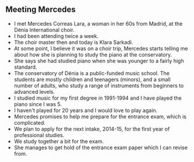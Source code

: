 ## Meeting Mercedes

- I met Mercedes Correas Lara, a woman in her 60s from Madrid, at the Dénia International choir.
- I had been attending twice a week.
- The choir master then and today is Klara Sarkadi.
- At some point, I believe it was on a choir trip, Mercedes starts telling me about how she is planning to study the piano at the conservatory.
- She says she had studied piano when she was younger to a fairly high standard.
- The conservatory of Dénia is a public-funded music school. The students are mostly children and teenagers (minors), and a small number of adults, who study a range of instruments from beginners to advanced levels.
- I studied music for my first degree in 1991-1994 and I have played the piano since I was 5.
- I haven't played for 20 years and I would love to play again. 
- Mercedes promises to help me prepare for the entrance exam, which is complicated.
- We plan to apply for the next intake, 2014-15, for the first year of professional studies.
- We study together a bit for the exam. 
- She manages to get hold of the entrance exam paper which I can revise from.
